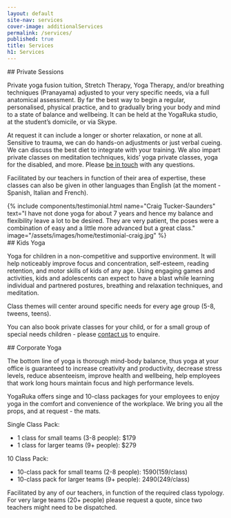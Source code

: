 ```yaml
---
layout: default
site-nav: services
cover-image: additionalServices
permalink: /services/
published: true
title: Services
h1: Services
---
```

<!-- <div class="container container--sm">
  <div class="JumpLinks">
    <ul>
      <li>
        <a class="link" href="/timetable">
          <span>→</span>
          <div>Group Classes</div>
        </a>
      </li>
      <li>
        <a class="link" href="/private-classes">
          <span>→</span>
          <div>Private Classes</div>
        </a>
      </li>
      <li>
        <a class="link" href="/corporate-classes">
          <span>→</span>
          <div>Corporate Classes</div>
        </a>
      </li>
      <li>
        <a class="link" href="/kids-yoga">
          <span>→</span>
          <div>Kids Yoga</div>
        </a>
      </li>
    </ul>
  </div>
</div>-->

<section markdown="1" class="Longform Longform--blogpost">
## Private Sessions

Private yoga fusion tuition, Stretch Therapy, Yoga Therapy, and/or breathing techniques (Pranayama) adjusted to your very specific needs, via a full anatomical assessment. By far the best way to begin a regular, personalised, physical practice, and to gradually bring your body and mind to a state of balance and wellbeing. It can be held at the YogaRuka studio, at the student’s domicile, or via Skype.

At request it can include a longer or shorter relaxation, or none at all. Sensitive to trauma, we can do hands-on adjustments or just verbal cueing. We can discuss the best diet to integrate with your training. We also impart private classes on meditation techniques, kids’ yoga private classes, yoga for the disabled, and more. Please [be in touch](/contact) with any questions.

Facilitated by our teachers in function of their area of expertise, these classes can also be given in other languages than English (at the moment - Spanish, Italian and French).
</section>

<section class="container container--sm">
{% include components/testimonial.html name="Craig Tucker-Saunders" text="I have not done yoga for about 7 years and hence my balance and flexibility leave a lot to be desired. They are very patient, the poses were a combination of easy and a little more advanced but a great class." image="/assets/images/home/testimonial-craig.jpg" %}
</section>

<section markdown="1" class="Longform Longform--blogpost">
## Kids Yoga

Yoga for children in a non-competitive and supportive environment. It will help noticeably improve focus and concentration, self-esteem, reading retention, and motor skills of kids of any age. Using engaging games and activities, kids and adolescents can expect to have a blast while learning individual and partnered postures, breathing and relaxation techniques, and meditation.

Class themes will center around specific needs for every age group (5-8, tweens, teens).

You can also book private classes for your child, or for a small group of special needs children - please [contact us](/contact) to enquire.
</section>

<section markdown="1" class="Longform Longform--blogpost">
## Corporate Yoga

The bottom line of yoga is thorough mind-body balance, thus yoga at your office is guaranteed to increase creativity and productivity, decrease stress levels, reduce absenteeism, improve health and wellbeing, help employees that work long hours maintain focus and high performance levels.

YogaRuka offers singe and 10-class packages for your employees to enjoy yoga in the comfort and convenience of the workplace. We bring you all the props, and at request - the mats.

Single Class Pack:

- 1 class for small teams (3-8 people): $179
- 1 class for larger teams (9+ people): $279


10 Class Pack:

- 10-class pack for small teams (2-8 people): $1590 ($159/class)
- 10-class pack for larger teams (9+ people): $2490 ($249/class)

Facilitated by any of our teachers, in function of the required class typology. For very large teams (20+ people) please request a quote, since two teachers might need to be dispatched.
</section>